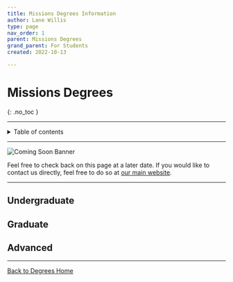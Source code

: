 ```yaml
---
title: Missions Degrees Information
author: Lane Willis
type: page
nav_order: 1
parent: Missions Degrees
grand_parent: For Students
created: 2022-10-13

---
```


# Missions Degrees
{: .no_toc }

---

<details closed markdown="block">
  <summary>
    Table of contents
  </summary>
  {: .text-delta }
1. TOC
{:toc}
</details>


---

![Coming Soon Banner](https://i.imgur.com/pxK8WAn.png)


Feel free to check back on this page at a later date. If you would like to contact us directly, feel free to do so at [our main website](https://thecgcs.org).

---

## Undergraduate

## Graduate

## Advanced

---

[Back to Degrees Home](/for-students/degrees/degrees.md)

